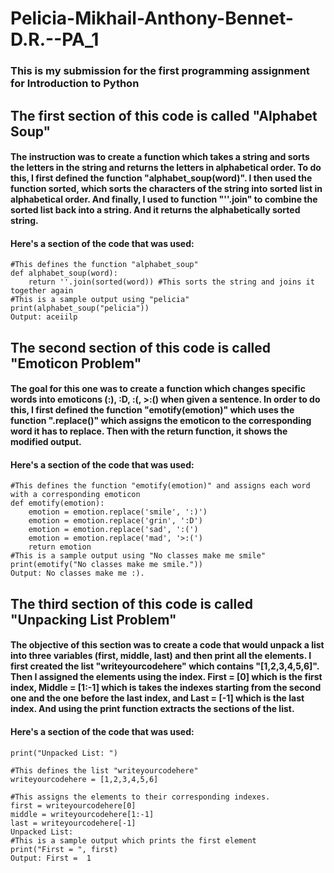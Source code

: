 # Pelicia-Mikhail-Anthony-Bennet-D.R.--PA_1
### This is my submission for the first programming assignment for Introduction to Python

## The first section of this code is called "Alphabet Soup"
#### The instruction was to create a function which takes a string and sorts the letters in the string and returns the letters in alphabetical order. To do this, I first defined the function "alphabet_soup(word)". I then used the function sorted, which sorts the characters of the string into sorted list in alphabetical order. And finally, I used to function "''.join" to combine the sorted list back into a string. And it returns the alphabetically sorted string.
#### Here's a section of the code that was used:
```
#This defines the function "alphabet_soup"
def alphabet_soup(word):
    return ''.join(sorted(word)) #This sorts the string and joins it together again
#This is a sample output using "pelicia"
print(alphabet_soup("pelicia"))
Output: aceiilp
```
## The second section of this code is called "Emoticon Problem"
#### The goal for this one was to create a function which changes specific words into emoticons (:), :D, :(, >:() when given a sentence. In order to do this, I first defined the function "emotify(emotion)" which uses the function ".replace()" which assigns the emoticon to the corresponding word it has to replace. Then with the return function, it shows the modified output.
#### Here's a section of the code that was used:
```
#This defines the function "emotify(emotion)" and assigns each word with a corresponding emoticon
def emotify(emotion):
    emotion = emotion.replace('smile', ':)')
    emotion = emotion.replace('grin', ':D')
    emotion = emotion.replace('sad', ':(')
    emotion = emotion.replace('mad', '>:(')
    return emotion
#This is a sample output using "No classes make me smile"
print(emotify("No classes make me smile."))
Output: No classes make me :).
```
## The third section of this code is called "Unpacking List Problem"
#### The objective of this section was to create a code that would unpack a list into three variables (first, middle, last) and then print all the elements. I first created the list "writeyourcodehere" which contains "[1,2,3,4,5,6]". Then I assigned the elements using the index. First = [0] which is the first index, Middle = [1:-1] which is takes the indexes starting from the second one and the one before the last index, and Last = [-1] which is the last index. And using the print function extracts the sections of the list.
#### Here's a section of the code that was used:
```
print("Unpacked List: ")

#This defines the list "writeyourcodehere"
writeyourcodehere = [1,2,3,4,5,6]

#This assigns the elements to their corresponding indexes.
first = writeyourcodehere[0]
middle = writeyourcodehere[1:-1]
last = writeyourcodehere[-1]
Unpacked List: 
#This is a sample output which prints the first element
print("First = ", first)
Output: First =  1
```
